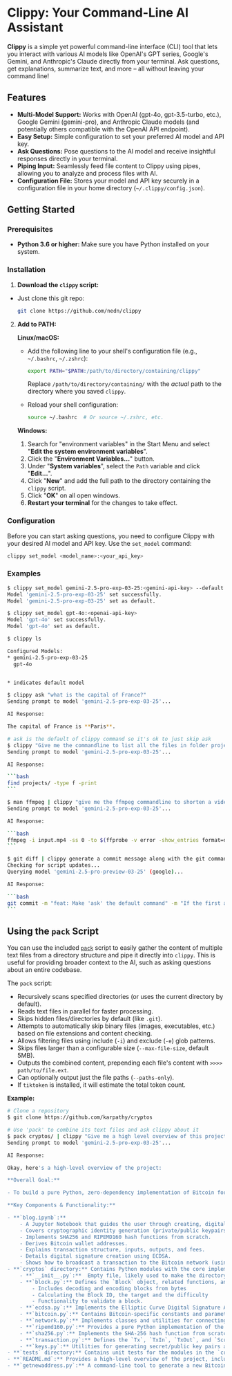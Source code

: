 # Clippy: Your Command-Line AI Assistant

**Clippy** is a simple yet powerful command-line interface (CLI) tool that lets you interact with various AI models like OpenAI's GPT series, Google's Gemini, and Anthropic's Claude directly from your terminal. Ask questions, get explanations, summarize text, and more – all without leaving your command line!

## Features

*   **Multi-Model Support:**  Works with OpenAI (gpt-4o, gpt-3.5-turbo, etc.), Google Gemini (gemini-pro), and Anthropic Claude models (and potentially others compatible with the OpenAI API endpoint).
*   **Easy Setup:**  Simple configuration to set your preferred AI model and API key.
*   **Ask Questions:**  Pose questions to the AI model and receive insightful responses directly in your terminal.
*   **Piping Input:**  Seamlessly feed file content to Clippy using pipes, allowing you to analyze and process files with AI.
*   **Configuration File:** Stores your model and API key securely in a configuration file in your home directory (`~/.clippy/config.json`).

## Getting Started

### Prerequisites

*   **Python 3.6 or higher:** Make sure you have Python installed on your system.

### Installation

1.  **Download the `clippy` script:**
   -   Just clone this git repo:

       ```bash
       git clone https://github.com/nedn/clippy
       ```

2.  **Add to PATH:**

    **Linux/macOS:**

    -   Add the following line to your shell's configuration file (e.g., `~/.bashrc`, `~/.zshrc`):

        ```bash
        export PATH="$PATH:/path/to/directory/containing/clippy"
        ```
         Replace `/path/to/directory/containing/` with the *actual* path to the directory where you saved `clippy`.

    -   Reload your shell configuration:

        ```bash
        source ~/.bashrc  # Or source ~/.zshrc, etc.
        ```
    **Windows:**

    1.  Search for "environment variables" in the Start Menu and select "**Edit the system environment variables**".
    2.  Click the "**Environment Variables...**" button.
    3.  Under "**System variables**", select the `Path` variable and click "**Edit...**".
    4.  Click "**New**" and add the full path to the directory containing the `clippy` script.
    5.  Click "**OK**" on all open windows.
    6.  **Restart your terminal** for the changes to take effect.

### Configuration

Before you can start asking questions, you need to configure Clippy with your desired AI model and API key. Use the `set_model` command:

```bash
clippy set_model <model_name>:<your_api_key>
```


### Examples

````bash
$ clippy set_model gemini-2.5-pro-exp-03-25:<gemini-api-key> --default
Model 'gemini-2.5-pro-exp-03-25' set successfully.
Model 'gemini-2.5-pro-exp-03-25' set as default.

$ clippy set_model gpt-4o:<openai-api-key>
Model 'gpt-4o' set successfully.
Model 'gpt-4o' set as default.

$ clippy ls

Configured Models:
* gemini-2.5-pro-exp-03-25
  gpt-4o


* indicates default model

$ clippy ask "what is the capital of France?"
Sending prompt to model 'gemini-2.5-pro-exp-03-25'...

AI Response:

The capital of France is **Paris**.

# ask is the default of clippy command so it's ok to just skip ask
$ clippy "Give me the commandline to list all the files in folder projects/ recursively. The command should show list the file names only and nothing else"
Sending prompt to model 'gemini-2.5-pro-exp-03-25'...

AI Response:

```bash
find projects/ -type f -print
```

$ man ffmpeg | clippy "give me the ffmpeg commandline to shorten a video in half"
Sending prompt to model 'gemini-2.5-pro-exp-03-25'...

AI Response:

```bash
ffmpeg -i input.mp4 -ss 0 -to $(ffprobe -v error -show_entries format=duration -of default=noprint_wrappers=1:nokey=1 input.mp4 | awk '{printf "%.3f\n", $1/2}') -c copy output.mp4
```

$ git diff | clippy generate a commit message along with the git command to commit with that message
Checking for script updates...
Querying model 'gemini-2.5-pro-preview-03-25' (google)...

AI Response:

```bash
git commit -m "feat: Make 'ask' the default command" -m "If the first argument isn't a recognized command or option, default to the 'ask' command. Updated README examples."
```

````

## Using the `pack` Script

You can use the included [`pack`](pack) script to easily gather the content of multiple text files from a directory structure and pipe it directly into `clippy`. This is useful for providing broader context to the AI, such as asking questions about an entire codebase.

The `pack` script:
*   Recursively scans specified directories (or uses the current directory by default).
*   Reads text files in parallel for faster processing.
*   Skips hidden files/directories by default (like `.git`).
*   Attempts to automatically skip binary files (images, executables, etc.) based on file extensions and content checking.
*   Allows filtering files using include (`-i`) and exclude (`-e`) glob patterns.
*   Skips files larger than a configurable size (`--max-file-size`, default 5MB).
*   Outputs the combined content, prepending each file's content with `>>>> path/to/file.ext`.
*   Can optionally output just the file paths (`--paths-only`).
*   If `tiktoken` is installed, it will estimate the total token count.

**Example:**

```bash
# Clone a repository
$ git clone https://github.com/karpathy/cryptos

# Use 'pack' to combine its text files and ask clippy about it
$ pack cryptos/ | clippy "Give me a high level overview of this project"
Sending prompt to model 'gemini-2.5-pro-exp-03-25'...

AI Response:

Okay, here's a high-level overview of the project:

**Overall Goal:**

- To build a pure Python, zero-dependency implementation of Bitcoin for educational purposes.

**Key Components & Functionality:**

- **`blog.ipynb`:**
    - A Jupyter Notebook that guides the user through creating, digitally signing, and broadcasting a Bitcoin transaction from scratch.
    - Covers cryptographic identity generation (private/public keypairs using Elliptic Curve Cryptography).
    - Implements SHA256 and RIPEMD160 hash functions from scratch.
    - Derives Bitcoin wallet addresses.
    - Explains transaction structure, inputs, outputs, and fees.
    - Details digital signature creation using ECDSA.
    - Shows how to broadcast a transaction to the Bitcoin network (using a third-party service).
- **`cryptos` directory:** Contains Python modules with the core implementations.
    - **`__init__.py`:**  Empty file, likely used to make the directory a Python package.
    - **`block.py`:** Defines the `Block` object, related functions, and constants for working with Bitcoin blocks.
        - Includes decoding and encoding blocks from bytes
        - Calculating the Block ID, the target and the difficulty
        - Functionality to validate a block.
    - **`ecdsa.py`:** Implements the Elliptic Curve Digital Signature Algorithm (ECDSA) for signing and verifying transactions.
    - **`bitcoin.py`:** Contains Bitcoin-specific constants and parameters, such as the `BITCOIN` object holding curve and generator information.
    - **`network.py`:** Implements classes and utilities for connecting to Bitcoin nodes and communicating using the Bitcoin protocol. Includes functions for encoding/decoding version, verack, ping, pong, getheaders and headers messages
    - **`ripemd160.py`:** Provides a pure Python implementation of the RIPEMD-160 hash function.
    - **`sha256.py`:** Implements the SHA-256 hash function from scratch.
    - **`transaction.py`:** Defines the `Tx`, `TxIn`, `TxOut`, and `Script` objects for working with Bitcoin transactions. Implements decoding and encoding transactions from bytes. Includes functions for calculating transaction IDs, and fees.
    - **`keys.py`:** Utilities for generating secret/public key pairs and deriving Bitcoin addresses. Implements base58 encoding/decoding.
- **`tests` directory:** Contains unit tests for the modules in the `cryptos` directory.
- **`README.md`:** Provides a high-level overview of the project, including instructions on how to use the code and run the tests.
- **`getnewaddress.py`:** A command-line tool to generate a new Bitcoin secret/public key pair and address.

```
